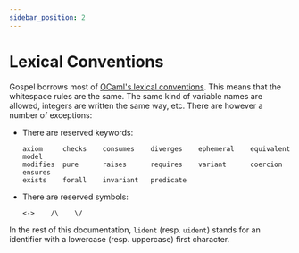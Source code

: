 ```yaml
---
sidebar_position: 2
---
```


# Lexical Conventions

Gospel borrows most of [OCaml's lexical
conventions](https://caml.inria.fr/pub/docs/manual-ocaml/lex.html).
This means that the whitespace rules are the same. The same kind
of variable names are allowed, integers are written the same way,
etc. There are however a number of exceptions:

- There are reserved keywords:
  ```
  axiom     checks    consumes    diverges    ephemeral    equivalent    model
  modifies  pure      raises      requires    variant      coercion      ensures
  exists    forall    invariant   predicate
  ```

- There are reserved symbols:
  ```
  <->    /\    \/
  ```

In the rest of this documentation, `lident` (resp. `uident`) stands for an
identifier with a lowercase (resp. uppercase) first character.

